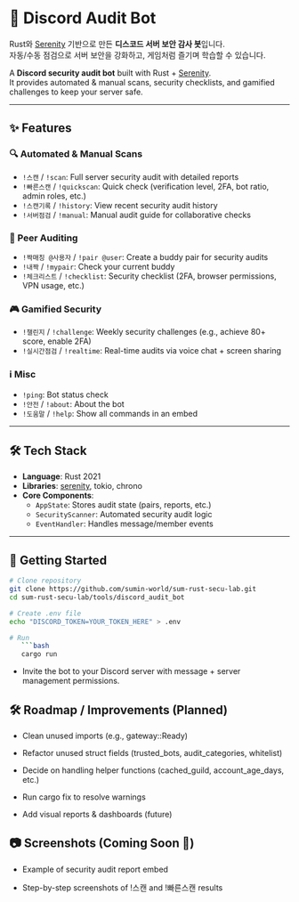 # 🔐 Discord Audit Bot

Rust와 [Serenity](https://github.com/serenity-rs/serenity) 기반으로 만든 **디스코드 서버 보안 감사 봇**입니다.  
자동/수동 점검으로 서버 보안을 강화하고, 게임처럼 즐기며 학습할 수 있습니다.  

A **Discord security audit bot** built with Rust + [Serenity](https://github.com/serenity-rs/serenity).  
It provides automated & manual scans, security checklists, and gamified challenges to keep your server safe.  

---

## ✨ Features

### 🔍 Automated & Manual Scans
- `!스캔` / `!scan`: Full server security audit with detailed reports
- `!빠른스캔` / `!quickscan`: Quick check (verification level, 2FA, bot ratio, admin roles, etc.)
- `!스캔기록` / `!history`: View recent security audit history
- `!서버점검` / `!manual`: Manual audit guide for collaborative checks

### 🤝 Peer Auditing
- `!짝매칭 @사용자` / `!pair @user`: Create a buddy pair for security audits
- `!내짝` / `!mypair`: Check your current buddy
- `!체크리스트` / `!checklist`: Security checklist (2FA, browser permissions, VPN usage, etc.)

### 🎮 Gamified Security
- `!챌린지` / `!challenge`: Weekly security challenges (e.g., achieve 80+ score, enable 2FA)
- `!실시간점검` / `!realtime`: Real-time audits via voice chat + screen sharing

### ℹ️ Misc
- `!ping`: Bot status check
- `!안전` / `!about`: About the bot
- `!도움말` / `!help`: Show all commands in an embed

---

## 🛠 Tech Stack
- **Language**: Rust 2021
- **Libraries**: [serenity](https://crates.io/crates/serenity), tokio, chrono
- **Core Components**:
  - `AppState`: Stores audit state (pairs, reports, etc.)
  - `SecurityScanner`: Automated security audit logic
  - `EventHandler`: Handles message/member events

---

## 🚀 Getting Started
```bash
# Clone repository
git clone https://github.com/sumin-world/sum-rust-secu-lab.git
cd sum-rust-secu-lab/tools/discord_audit_bot

# Create .env file
echo "DISCORD_TOKEN=YOUR_TOKEN_HERE" > .env

# Run
   ```bash
   cargo run
   ```
- Invite the bot to your Discord server with message + server management permissions.

## 🛠 Roadmap / Improvements (Planned)
- Clean unused imports (e.g., gateway::Ready)

- Refactor unused struct fields (trusted_bots, audit_categories, whitelist)

- Decide on handling helper functions (cached_guild, account_age_days, etc.)

- Run cargo fix to resolve warnings

- Add visual reports & dashboards (future)

## 📷 Screenshots (Coming Soon 🚧)
- Example of security audit report embed

- Step-by-step screenshots of !스캔 and !빠른스캔 results